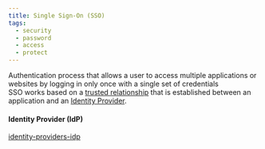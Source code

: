 ```yaml
---
title: Single Sign-On (SSO)
tags:
  - security
  - password
  - access
  - protect
---
```


Authentication process that allows a user to access multiple applications or websites by logging in only once with a single set of credentials  
SSO works based on a <u>trusted relationship</u> that is established between an application and an <u>Identity Provider</u>.

#### Identity Provider (IdP)

[identity-providers-idp](../../cloud-service-providers/gcp/gcp-security-services/identity-providers-idp.md)
